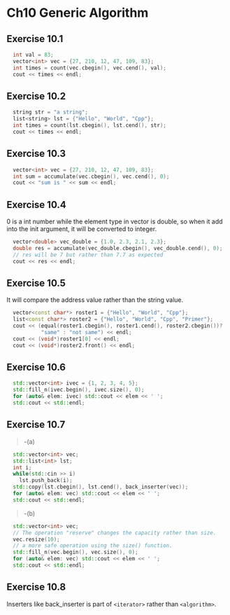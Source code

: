 # Ch10 Generic Algorithm 

## Exercise 10.1
```cpp
  int val = 83;
  vector<int> vec = {27, 210, 12, 47, 109, 83};
  int times = count(vec.cbegin(), vec.cend(), val);
  cout << times << endl;
```

## Exercise 10.2
```cpp
  string str = "a string";
  list<string> lst = {"Hello", "World", "Cpp"};
  int times = count(lst.cbegin(), lst.cend(), str);
  cout << times << endl;
```

## Exercise 10.3
```cpp
  vector<int> vec = {27, 210, 12, 47, 109, 83};
  int sum = accumulate(vec.cbegin(), vec.cend(), 0);
  cout << "sum is " << sum << endl;
```

## Exercise 10.4
0 is a int number while the element type in vector<double> is double, 
so when it add into the init argument, it will be converted to integer.
```cpp
  vector<double> vec_double = {1.0, 2.3, 2.1, 2.3};
  double res = accumulate(vec_double.cbegin(), vec_double.cend(), 0);
  // res will be 7 but rather than 7.7 as expected
  cout << res << endl;
```

## Exercise 10.5
It will compare the address value rather than the string value.
```cpp
  vector<const char*> roster1 = {"Hello", "World", "Cpp"};
  list<const char*> roster2 = {"Hello", "World", "Cpp", "Primer"};
  cout << (equal(roster1.cbegin(), roster1.cend(), roster2.cbegin())?
           "same" : "not same") << endl;
  cout << (void*)roster1[0] << endl;
  cout << (void*)roster2.front() << endl;
```

## Exercise 10.6
```cpp
  std::vector<int> ivec = {1, 2, 3, 4, 5};
  std::fill_n(ivec.begin(), ivec.size(), 0);
  for (auto& elem: ivec) std::cout << elem << ' ';
  std::cout << std::endl;
```

## Exercise 10.7
>-(a)
```cpp
  std::vector<int> vec;
  std::list<int> lst;
  int i;
  while(std::cin >> i)
    lst.push_back(i);
  std::copy(lst.cbegin(), lst.cend(), back_inserter(vec));
  for (auto& elem: vec) std::cout << elem << ' ';
  std::cout << std::endl;
```

>-(b)
```cpp
  std::vector<int> vec;
  // The operation "reserve" changes the capacity rather than size.
  vec.resize(10);
  // a more safe operation using the size() function.
  std::fill_n(vec.begin(), vec.size(), 0);
  for (auto& elem: vec) std::cout << elem << ' ';
  std::cout << std::endl;
```

## Exercise 10.8
Inserters like back_inserter is part of `<iterator>` rather than `<algorithm>`.